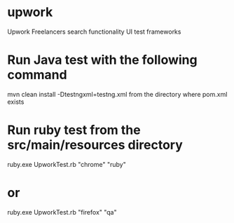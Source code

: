 # upwork
Upwork Freelancers search functionality UI test frameworks

# Run Java test with the following command
mvn clean install -Dtestngxml=testng.xml from the directory where pom.xml exists

# Run ruby test from the src/main/resources directory
ruby.exe UpworkTest.rb "chrome"  "ruby"
# or 
ruby.exe UpworkTest.rb "firefox"  "qa"
